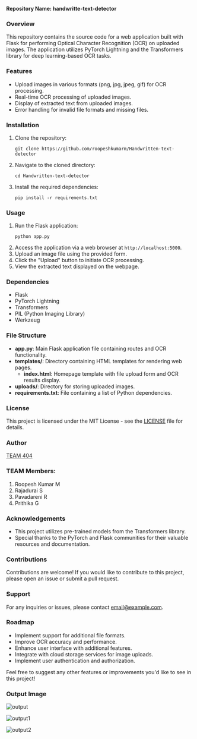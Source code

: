 **Repository Name: handwritte-text-detector**

### Overview
This repository contains the source code for a web application built with Flask for performing Optical Character Recognition (OCR) on uploaded images. The application utilizes PyTorch Lightning and the Transformers library for deep learning-based OCR tasks.

### Features
- Upload images in various formats (png, jpg, jpeg, gif) for OCR processing.
- Real-time OCR processing of uploaded images.
- Display of extracted text from uploaded images.
- Error handling for invalid file formats and missing files.

### Installation
1. Clone the repository:
   ```
   git clone https://github.com/roopeshkumarm/Handwritten-text-detector
   ```
2. Navigate to the cloned directory:
   ```
   cd Handwritten-text-detector
   ```
3. Install the required dependencies:
   ```
   pip install -r requirements.txt
   ```

### Usage
1. Run the Flask application:
   ```
   python app.py
   ```
2. Access the application via a web browser at `http://localhost:5000`.
3. Upload an image file using the provided form.
4. Click the "Upload" button to initiate OCR processing.
5. View the extracted text displayed on the webpage.

### Dependencies
- Flask
- PyTorch Lightning
- Transformers
- PIL (Python Imaging Library)
- Werkzeug

### File Structure
- **app.py**: Main Flask application file containing routes and OCR functionality.
- **templates/**: Directory containing HTML templates for rendering web pages.
  - **index.html**: Homepage template with file upload form and OCR results display.
- **uploads/**: Directory for storing uploaded images.
- **requirements.txt**: File containing a list of Python dependencies.

### License
This project is licensed under the MIT License - see the [LICENSE](LICENSE) file for details.

### Author
[TEAM 404](https://github.com/roopeshkumarm)

### TEAM Members:
1. Roopesh Kumar M
2. Rajadurai S
3. Pavadareni R
4. Prithika G

### Acknowledgements
- This project utilizes pre-trained models from the Transformers library.
- Special thanks to the PyTorch and Flask communities for their valuable resources and documentation.

### Contributions
Contributions are welcome! If you would like to contribute to this project, please open an issue or submit a pull request.

### Support
For any inquiries or issues, please contact [email@example.com](kroopeshm@gmail.com).

### Roadmap
- Implement support for additional file formats.
- Improve OCR accuracy and performance.
- Enhance user interface with additional features.
- Integrate with cloud storage services for image uploads.
- Implement user authentication and authorization.

Feel free to suggest any other features or improvements you'd like to see in this project!

### Output Image 

![output](https://github.com/roopeshkumarm/roopeshkumarm/assets/131011603/6522a697-24e3-469f-8a74-74b5aa44195a)

![output1](https://github.com/roopeshkumarm/roopeshkumarm/assets/131011603/50c187ff-1ce5-488c-8654-278a1b9b576d)

![output2](https://github.com/roopeshkumarm/roopeshkumarm/assets/131011603/077449b6-9f6e-4498-87e2-9abf02d1bc66)

